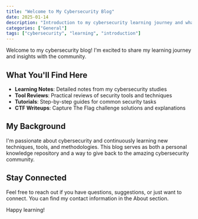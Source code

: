 ```yaml
---
title: "Welcome to My Cybersecurity Blog"
date: 2025-01-14
description: "Introduction to my cybersecurity learning journey and what you can expect from this blog"
categories: ["General"]
tags: ["cybersecurity", "learning", "introduction"]
---
```


Welcome to my cybersecurity blog! I'm excited to share my learning journey and insights with the community.

## What You'll Find Here

- **Learning Notes**: Detailed notes from my cybersecurity studies
- **Tool Reviews**: Practical reviews of security tools and techniques  
- **Tutorials**: Step-by-step guides for common security tasks
- **CTF Writeups**: Capture The Flag challenge solutions and explanations

## My Background

I'm passionate about cybersecurity and continuously learning new techniques, tools, and methodologies. This blog serves as both a personal knowledge repository and a way to give back to the amazing cybersecurity community.

## Stay Connected

Feel free to reach out if you have questions, suggestions, or just want to connect. You can find my contact information in the About section.

Happy learning!